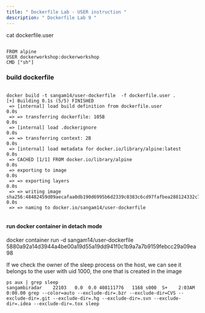 ```yaml
---
title: " Dockerfile Lab - USER instruction "
description: " Dockerfile Lab 9 "
---
```


cat dockerfile.user

```

FROM alpine
USER dockerworkshop:dockerworkshop
CMD ["sh"]

```

### build dockerfile 

```

docker build -t sangam14/user-dockerfile  -f dockerfile.user .
[+] Building 0.1s (5/5) FINISHED                                                                                                                           
 => [internal] load build definition from dockerfile.user                                                                                             0.0s
 => => transferring dockerfile: 105B                                                                                                                  0.0s
 => [internal] load .dockerignore                                                                                                                     0.0s
 => => transferring context: 2B                                                                                                                       0.0s
 => [internal] load metadata for docker.io/library/alpine:latest                                                                                      0.0s
 => CACHED [1/1] FROM docker.io/library/alpine                                                                                                        0.0s
 => exporting to image                                                                                                                                0.0s
 => => exporting layers                                                                                                                               0.0s
 => => writing image sha256:48482459d09aecafaa0db190d6995b6d2339c0383c6cd97fafbea288124332c7                                                          0.0s
 => => naming to docker.io/sangam14/user-dockerfile  


```

#### run docker container in detach mode 

docker container run -d sangam14/user-dockerfile 
5880a92a14d3944a4be00a19d55a19dd941f0c1b9a7a7b9159febcc29a09ea98


If we check the owner of the sleep process on the host, we can see it belongs to the user with uid 1000, the one that is created in the image
```
ps aux | grep sleep
sangambiradar    22103   0.0  0.0 408111776   1168 s000  S+    2:03AM   0:00.00 grep --color=auto --exclude-dir=.bzr --exclude-dir=CVS --exclude-dir=.git --exclude-dir=.hg --exclude-dir=.svn --exclude-dir=.idea --exclude-dir=.tox sleep

```
